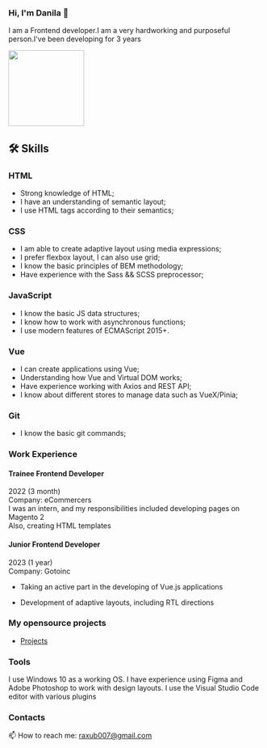 ### Hi, I'm Danila 👋
<p>I am a Frontend developer.I am a very hardworking and purposeful person.I've been developing for 3 years</p>


<p align='left'>
   <a href="https://github.com/DanyaGTx/github-readme-stats">
        <img height=150 src="https://github-readme-stats.vercel.app/api/top-langs/?username=DanyaGTx&layout=compact"/></a>
</p>

## 🛠 Skills

### HTML
- Strong knowledge of HTML;
- I have an understanding of semantic layout;
- I use HTML tags according to their semantics;

### CSS
- I am able to create adaptive layout using media expressions;
- I prefer flexbox layout, I can also use grid;
- I know the basic principles of BEM methodology;
- Have experience with the Sass && SCSS preprocessor;

### JavaScript 
- I know the basic JS data structures;
- I know how to work with asynchronous functions;
- I use modern features of ECMAScript 2015+.

### Vue
- I can create applications using Vue;
- Understanding how Vue and Virtual DOM works;
- Have experience working with Axios and REST API;
- I know about different stores to manage data such as VueX/Pinia;

### Git
- I know the basic git commands;

### Work Experience

#### Trainee Frontend Developer
2022  (3 month) <br/>
Company: eCommercers<br/>
I was an intern, and my responsibilities
included developing pages on Magento 2 <br/>
Also, creating HTML templates

#### Junior Frontend Developer
2023  (1 year) <br/>
Company: Gotoinc<br/>
- Taking an active part in the developing
of Vue.js applications

- Development of adaptive layouts,
including RTL directions




### My opensource projects
*  [Projects](https://danylo-rakhubvoskyi-portfolio.vercel.app/)



### Tools
I use Windows 10 as a working OS. I have experience using Figma and Adobe Photoshop to work with design layouts. I use the Visual Studio Code editor with various plugins

### Contacts
📫 How to reach me: <a href='mailto:raxub007@gmail.com'>raxub007@gmail.com</a>

